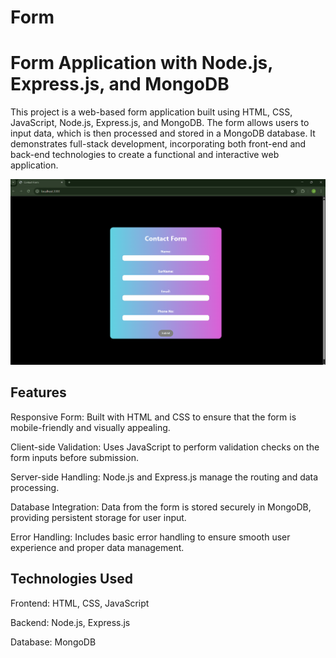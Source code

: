 # Form
# Form Application with Node.js, Express.js, and MongoDB
This project is a web-based form application built using HTML, CSS, JavaScript, Node.js, Express.js, and MongoDB. The form allows users to input data, which is then processed and stored in a MongoDB database. It demonstrates full-stack development, incorporating both front-end and back-end technologies to create a functional and interactive web application.


![image alt](https://github.com/MohittSharma27/Form/blob/f096fd3c77ad3e8c9ffda94a62cdd138707e4ace/UI.png)
## Features
Responsive Form: Built with HTML and CSS to ensure that the form is mobile-friendly and visually appealing.

Client-side Validation: Uses JavaScript to perform validation checks on the form inputs before submission.

Server-side Handling: Node.js and Express.js manage the routing and data processing.

Database Integration: Data from the form is stored securely in MongoDB, providing persistent storage for user input.

Error Handling: Includes basic error handling to ensure smooth user experience and proper data management.

## Technologies Used
Frontend: HTML, CSS, JavaScript

Backend: Node.js, Express.js

Database: MongoDB
